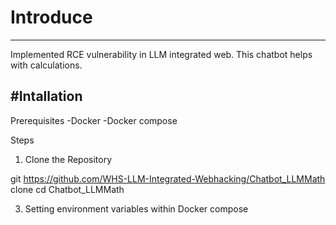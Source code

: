 # Introduce
---
Implemented RCE vulnerability in LLM integrated web. 
This chatbot helps with calculations.

#Intallation
---
Prerequisites
-Docker
-Docker compose

Steps
1. Clone the Repository
   
git https://github.com/WHS-LLM-Integrated-Webhacking/Chatbot_LLMMath clone
cd Chatbot_LLMMath
  
3. Setting environment variables within Docker compose
